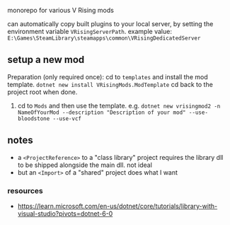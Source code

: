 monorepo for various V Rising mods

can automatically copy built plugins to your local server, by setting the environment variable `VRisingServerPath`.
example value: `E:\Games\SteamLibrary\steamapps\common\VRisingDedicatedServer`


## setup a new mod
Preparation (only required once): cd to `templates` and install the mod template. `dotnet new install VRisingMods.ModTemplate`
cd back to the project root when done.

1. cd to `Mods` and then use the template. e.g. `dotnet new vrisingmod2 -n NameOfYourMod --description "Description of your mod" --use-bloodstone --use-vcf`


## notes
- a `<ProjectReference>` to a "class library" project requires the library dll to be shipped alongside the main dll. not ideal
- but an `<Import>` of a "shared" project does what I want

### resources
- https://learn.microsoft.com/en-us/dotnet/core/tutorials/library-with-visual-studio?pivots=dotnet-6-0